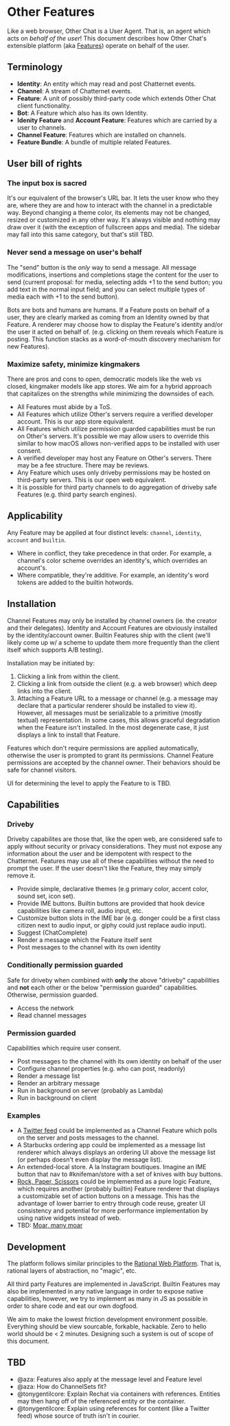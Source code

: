 # Other Features

Like a web browser, Other Chat is a User Agent. That is, an agent which acts on _behalf of the user_! This document describes how Other Chat's extensible platform (aka [Features](https://github.com/other-xyz/other.js.pseudo.js/blob/master/README.md)) operate on behalf of the user.

## Terminology

- **Identity**: An entity which may read and post Chatternet events.
- **Channel**: A stream of Chatternet events.
- **Feature**: A unit of possibly third-party code which extends Other Chat client functionality.
- **Bot**: A Feature which also has its own Identity.
- **Idenity Feature** and **Account Feature**: Features which are carried by a user to channels.
- **Channel Feature**: Features which are installed on channels.
- **Feature Bundle**: A bundle of multiple related Features.

## User bill of rights

### The input box is sacred

It's our equivalent of the browser's URL bar. It lets the user know who they are, where they are and how to interact with the channel in a predictable way. Beyond changing a theme color, its elements may not be changed, resized or customized in any other way. It's always visible and nothing may draw over it (with the exception of fullscreen apps and media). The sidebar may fall into this same category, but that's still TBD.

### Never send a message on user's behalf

The "send" button is the _only_ way to send a message. All message modifications, insertions and completions stage the content for the user to send (current proposal: for media, selecting adds +1 to the send button; you add text in the normal input field; and you can select multiple types of media each with +1 to the send button).

Bots are bots and humans are humans. If a Feature posts on behalf of a user, they are clearly marked as coming from an Identity owned by that Feature. A renderer may choose how to display the Feature's identity and/or the user it acted on behalf of. (e.g. clicking on them reveals which Feature is posting. This function stacks as a word-of-mouth discovery mechanism for new Features).

### Maximize safety, minimize kingmakers

There are pros and cons to open, democratic models like the web vs closed, kingmaker models like app stores. We aim for a hybrid approach that capitalizes on the strengths while minimizing the downsides of each.

- All Features must abide by a ToS.
- All Features which utilize Other's servers require a verified developer account. This is our app store equivalent.
- All Features which utilize permission guarded capabilities must be run on Other's servers. It's possible we may allow users to override this similar to how macOS allows non-verified apps to be installed with user consent.
- A verified developer may host any Feature on Other's servers. There may be a fee structure. There may be reviews.
- Any Feature which uses only driveby permissions may be hosted on third-party servers. This is our open web equivalent.
- It is possible for third party channels to do aggregation of driveby safe Features (e.g. third party search engines).

## Applicability

Any Feature may be applied at four distinct levels: `channel`, `identity`, `account` and `builtin`.
- Where in conflict, they take precedence in that order. For example, a channel's color scheme overrides an identity's, which overrides an account's.
- Where compatible, they're additive. For example, an identity's word tokens are added to the builtin hotwords.

## Installation

Channel Features may only be installed by channel owners (ie. the creator and their delegates). Identity and Account Features are obviously installed by the identity/account owner. Builtin Features ship with the client (we'll likely come up w/ a scheme to update them more frequently than the client itself which supports A/B testing).

Installation may be initiated by:
  1. Clicking a link from within the client.
  1. Clicking a link from outside the client (e.g. a web browser) which deep links into the client.
  1. Attaching a Feature URL to a message or channel (e.g. a message may declare that a particular renderer should be installed to view it). However, all messages must be serializable to a primitive (mostly textual) representation. In some cases, this allows graceful degradation when the Feature isn't installed. In the most degenerate case, it just displays a link to install that Feature.

Features which don't require permissions are applied automatically, otherwise the user is prompted to grant its permissions. Channel Feature permissions are accepted by the channel owner. Their behaviors should be safe for channel visitors.

UI for determining the level to apply the Feature to is TBD.

## Capabilities

### Driveby

Driveby capabilites are those that, like the open web, are considered safe to apply without security or privacy considerations. They must not expose any information about the user and be idempotent with respect to the Chatternet. Features may use all of these capabilities without the need to prompt the user. If the user doesn't like the Feature, they may simply remove it.

- Provide simple, declarative themes (e.g primary color, accent color, sound set, icon set).
- Provide IME buttons. Builtin buttons are provided that hook device capabilities like camera roll, audio input, etc.
- Customize button slots in the IME bar (e.g. donger could be a first class citizen next to audio input, or giphy could just replace audio input).
- Suggest (ChatComplete)
- Render a message which the Feature itself sent
- Post messages to the channel with its own identity

### Conditionally permission guarded

Safe for driveby when combined with **only** the above "driveby" capabilities and **not** each other or the below "permission guarded" capabilities. Otherwise, permission guarded.

- Access the network
- Read channel messages

### Permission guarded

Capabilities which require user consent.

- Post messages to the channel with its own identity on behalf of the user
- Configure channel properties (e.g. who can post, readonly)
- Render a message list
- Render an arbitrary message
- Run in background on server (probably as Lambda)
- Run in background on client

### Examples

- A [Twitter feed](https://github.com/other-xyz/other.js.pseudo.js/blob/master/apps/twitter.pseudo.js) could be implemented as a Channel Feature which polls on the server and posts messages to the channel.
- A Starbucks ordering app could be implemented as a message list renderer which always displays an ordering UI above the message list (or perhaps doesn't even display the message list).
- An extended-local store. A la Instagram boutiques. Imagine an IME button that nav to #knifeman/store with a set of knives with buy buttons.
- [Rock, Paper, Scissors](https://github.com/other-xyz/other.js.pseudo.js/blob/master/extras/rock-paper-scissors.pseudo.js) could be implemented as a pure logic Feature, which requires another (probably builtin) Feature renderer that displays a customizable set of action buttons on a message. This has the advantage of lower barrier to entry through code reuse, greater UI consistency and potential for more performance implementation by using native widgets instead of web.
- TBD: [Moar, many moar](https://docs.google.com/document/d/1qhH74PRk9RdMLszV2PVMZniIgtpVxyG6e4-1fcA5Qmc/edit#)

## Development

The platform follows similar principles to the [Rational Web Platform](https://docs.google.com/document/d/1ZkV1PpPsJJgdSZOA10Jh0VrThR6D_Q0XWv_2B9-0gGE/edit). That is, rational layers of abstraction, no "magic", etc.

All third party Features are implemented in JavaScript. Builtin Features may also be implemented in any native language in order to expose native capabilities, however, we try to implement as many in JS as possible in order to share code and eat our own dogfood.

We aim to make the lowest friction development environment possible. Everything should be view sourcable, forkable, hackable. Zero to hello world should be < 2 minutes. Designing such a system is out of scope of this document.

## TBD
- @aza: Features also apply at the message level and Feature level
- @aza: How do ChannelSets fit?
- @tonygentilcore: Explain Rechat via containers with references. Entities may then hang off of the referenced entity or the container.
- @tonygentilcore: Explain using references for content (like a Twitter feed) whose source of truth isn't in courier.
